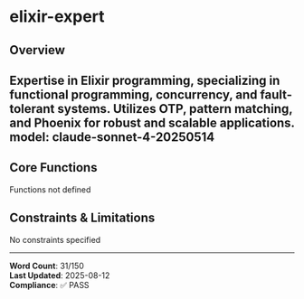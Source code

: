 # elixir-expert

## Overview

Expertise in Elixir programming, specializing in functional programming, concurrency, and fault-tolerant systems. Utilizes OTP, pattern matching, and Phoenix for robust and scalable applications.
model: claude-sonnet-4-20250514
---

## Core Functions

Functions not defined

## Constraints & Limitations

No constraints specified



---
**Word Count**: 31/150  
**Last Updated**: 2025-08-12  
**Compliance**: ✅ PASS